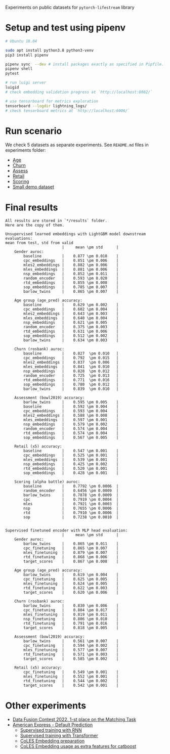 Experiments on public datasets for `pytorch-lifestream` library

# Setup and test using pipenv

```sh
# Ubuntu 18.04

sudo apt install python3.8 python3-venv
pip3 install pipenv

pipenv sync  --dev # install packages exactly as specified in Pipfile.lock
pipenv shell
pytest

# run luigi server
luigid
# check embedding validation progress at `http://localhost:8082/`

# use tensorboard for metrics exploration
tensorboard --logdir lightning_logs/ 
# check tensorboard metrics at `http://localhost:6006/`

```

# Run scenario
 We check 5 datasets as separate experiments. See `README.md` files in experiments folder:
 - [Age](scenario_age_pred/README.md)
 - [Churn](scenario_rosbank/README.md)
 - [Assess](scenario_bowl2019/README.md)
 - [Retail](scenario_x5/README.md)
 - [Scoring](scenario_alpha_battle/README.md)
 - [Small demo dataset](scenario_gender/README.md)

# Final results
```
All results are stored in `*/results` folder.
Here are the copy of them.

Unsupervised learned embeddings with LightGBM model downstream evaluations:
mean from test, std from valid
                         |     mean \pm std      |
    Gender auroc:
        baseline         |    0.877 \pm 0.010    |
        cpc_embeddings   |    0.851 \pm 0.006    |
        mles2_embeddings |    0.882 \pm 0.006    |
        mles_embeddings  |    0.881 \pm 0.006    |
        nsp_embeddings   |    0.852 \pm 0.011    |
        random_encoder   |    0.593 \pm 0.020    |
        rtd_embeddings   |    0.855 \pm 0.008    |
        sop_embeddings   |    0.785 \pm 0.007    |
        barlow_twins     |    0.865 \pm 0.007    |
                         
    Age group (age_pred) accuracy:
        baseline         |    0.629 \pm 0.002    |
        cpc_embeddings   |    0.602 \pm 0.004    |
        mles2_embeddings |    0.643 \pm 0.003    |
        mles_embeddings  |    0.640 \pm 0.004    |
        nsp_embeddings   |    0.621 \pm 0.005    |
        random_encoder   |    0.375 \pm 0.003    |
        rtd_embeddings   |    0.631 \pm 0.006    |
        sop_embeddings   |    0.512 \pm 0.002    |
        barlow_twins     |    0.634 \pm 0.003    |
    
    Churn (rosbank) auroc:
        baseline         |    0.827  \pm 0.010   |
        cpc_embeddings   |    0.792  \pm 0.015   |
        mles2_embeddings |    0.837  \pm 0.006   |
        mles_embeddings  |    0.841  \pm 0.010   |
        nsp_embeddings   |    0.828  \pm 0.012   |
        random_encoder   |    0.725  \pm 0.013   |
        rtd_embeddings   |    0.771  \pm 0.016   |
        sop_embeddings   |    0.780  \pm 0.012   |
        barlow_twins     |    0.839  \pm 0.010   |
        
    Assessment (bowl2019) accuracy:
        barlow_twins     |    0.595 \pm 0.005    |    
        baseline         |    0.592 \pm 0.004    |    
        cpc_embeddings   |    0.593 \pm 0.004    |    
        mles2_embeddings |    0.588 \pm 0.008    |    
        mles_embeddings  |    0.597 \pm 0.001    |    
        nsp_embeddings   |    0.579 \pm 0.002    |    
        random_encoder   |    0.574 \pm 0.004    |
        rtd_embeddings   |    0.574 \pm 0.004    |
        sop_embeddings   |    0.567 \pm 0.005    |
    
    Retail (x5) accuracy:
        baseline         |    0.547 \pm 0.001    |
        cpc_embeddings   |    0.525 \pm 0.001    |
        mles_embeddings  |    0.539 \pm 0.001    |
        nsp_embeddings   |    0.425 \pm 0.002    |
        rtd_embeddings   |    0.520 \pm 0.001    |
        sop_embeddings   |    0.428 \pm 0.001    |
    
    Scoring (alpha battle) auroc:
        baseline         |    0.7792 \pm 0.0006  |
        random_encoder   |    0.6456 \pm 0.0009  |
        barlow_twins     |    0.7878 \pm 0.0009  |
        cpc              |    0.7919 \pm 0.0004  |
        mles             |    0.7921 \pm 0.0003  |
        nsp              |    0.7655 \pm 0.0006  |
        rtd              |    0.7910 \pm 0.0006  |
        sop              |    0.7238 \pm 0.0010  |


Supervised finetuned encoder with MLP head evaluation:
                         |     mean \pm std      |
    Gender auroc:
        barlow_twins     |    0.865 \pm 0.011    |
        cpc_finetuning   |    0.865 \pm 0.007    |
        mles_finetuning  |    0.879 \pm 0.007    |
        rtd_finetuning   |    0.868 \pm 0.006    |
        target_scores    |    0.867 \pm 0.008    |

    Age group (age_pred) accuracy:
        barlow_twins     |    0.619 \pm 0.004    |
        cpc_finetuning   |    0.625 \pm 0.005    |
        mles_finetuning  |    0.624 \pm 0.005    |
        rtd_finetuning   |    0.622 \pm 0.003    |
        target_scores    |    0.620 \pm 0.006    |
    
    Churn (rosbank) auroc:
        barlow_twins     |    0.830 \pm 0.006    |
        cpc_finetuning   |    0.804 \pm 0.017    |
        mles_finetuning  |    0.819 \pm 0.011    |
        nsp_finetuning   |    0.806 \pm 0.010    |
        rtd_finetuning   |    0.791 \pm 0.016    |
        target_scores    |    0.818 \pm 0.005    |
        
    Assessment (bowl2019) accuracy:
        barlow_twins     |    0.561 \pm 0.007    |    
        cpc_finetuning   |    0.594 \pm 0.002    |    
        mles_finetuning  |    0.577 \pm 0.007    |    
        rtd_finetuning   |    0.571 \pm 0.003    |    
        target_scores    |    0.585 \pm 0.002    |
    
    Retail (x5) accuracy:
        cpc_finetuning   |    0.549 \pm 0.001    |
        mles_finetuning  |    0.552 \pm 0.001    |
        rtd_finetuning   |    0.544 \pm 0.002    |
        target_scores    |    0.542 \pm 0.001    |

```

# Other experiments

- [Data Fusion Contest 2022. 1-st place on the Matching Task](https://github.com/ivkireev86/datafusion-contest-2022)
- [American Express - Default Prediction](https://www.kaggle.com/competitions/amex-default-prediction)
    - [Supervised training with RNN](https://www.kaggle.com/code/ivkireev/amex-ptls-baseline-supervised-neural-network)
    - [Supervised training with Transformer](https://www.kaggle.com/code/ivkireev/amex-transformer-network-train-with-ptls)
    - [CoLES Embedding preparation](https://www.kaggle.com/code/ivkireev/amex-contrastive-embeddings-with-ptls-coles)
    - [CoLES Embedding usage as extra features for catboost](https://www.kaggle.com/code/ivkireev/catboost-classifier-with-coles-embeddings)

